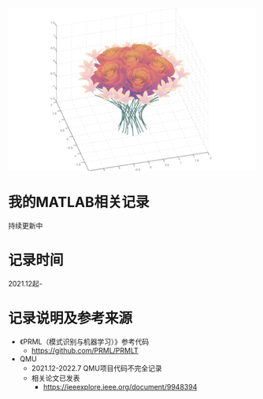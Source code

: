 ![1](roseBouquet.png "roseBoquet")

# 我的MATLAB相关记录
持续更新中

# 记录时间
2021.12起-  

# 记录说明及参考来源
* 《PRML（模式识别与机器学习）》参考代码
  * https://github.com/PRML/PRMLT
* QMU
  * 2021.12-2022.7 QMU项目代码不完全记录
  * 相关论文已发表
	* https://ieeexplore.ieee.org/document/9948394
